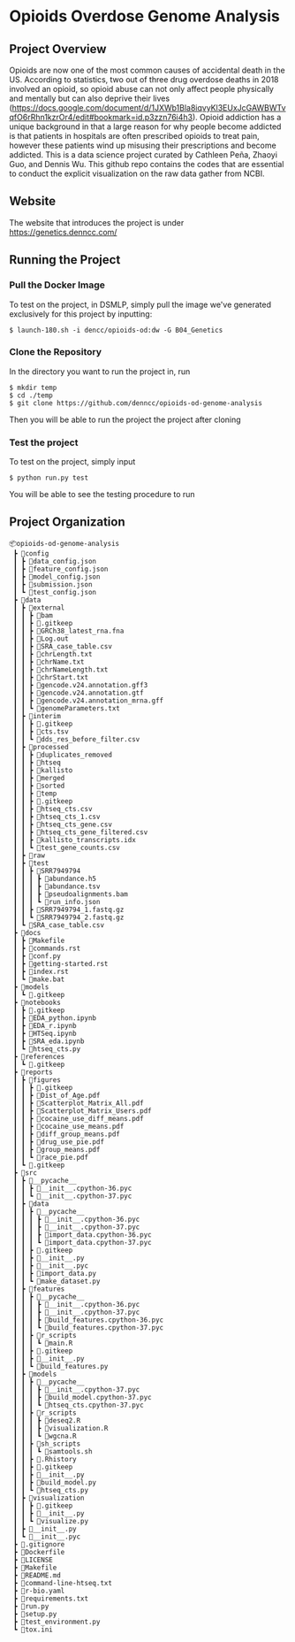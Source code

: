 Opioids Overdose Genome Analysis
==============================

## Project Overview
Opioids are now one of the most common causes of accidental death in the US. According to statistics, two out of three drug overdose deaths in 2018 involved an opioid, so opioid abuse can not only affect people physically and mentally but can also deprive their lives (https://docs.google.com/document/d/1JXWb1Bla8iqvyKl3EUxJcGAWBWTvqfO6rRhn1kzrOr4/edit#bookmark=id.p3zzn76i4h3). Opioid addiction has a unique background in that a large reason for why people become addicted is that patients in hospitals are often prescribed opioids to treat pain, however these patients wind up misusing their prescriptions and become addicted.
This is a data science project curated by Cathleen Peña, Zhaoyi Guo, and Dennis Wu. This github repo contains the codes that are essential to conduct the explicit visualization on the raw data gather from NCBI. 

## Website

The website that introduces the project is under https://genetics.denncc.com/

## Running the Project 

### Pull the Docker Image
To test on the project, in DSMLP, simply pull the image we've generated exclusively for this project by inputting:

    $ launch-180.sh -i dencc/opioids-od:dw -G B04_Genetics
    
### Clone the Repository
In the directory you want to run the project in, run

    $ mkdir temp
    $ cd ./temp 
    $ git clone https://github.com/denncc/opioids-od-genome-analysis

Then you will be able to run the project the project after cloning

### Test the project
To test on the project, simply input

    $ python run.py test

You will be able to see the testing procedure to run

## Project Organization
```
📦opioids-od-genome-analysis
 ┣ 📂config
 ┃ ┣ 📜data_config.json
 ┃ ┣ 📜feature_config.json
 ┃ ┣ 📜model_config.json
 ┃ ┣ 📜submission.json
 ┃ ┗ 📜test_config.json
 ┣ 📂data
 ┃ ┣ 📂external
 ┃ ┃ ┣ 📂bam
 ┃ ┃ ┣ 📜.gitkeep
 ┃ ┃ ┣ 📜GRCh38_latest_rna.fna
 ┃ ┃ ┣ 📜Log.out
 ┃ ┃ ┣ 📜SRA_case_table.csv
 ┃ ┃ ┣ 📜chrLength.txt
 ┃ ┃ ┣ 📜chrName.txt
 ┃ ┃ ┣ 📜chrNameLength.txt
 ┃ ┃ ┣ 📜chrStart.txt
 ┃ ┃ ┣ 📜gencode.v24.annotation.gff3
 ┃ ┃ ┣ 📜gencode.v24.annotation.gtf
 ┃ ┃ ┣ 📜gencode.v24.annotation_mrna.gff
 ┃ ┃ ┗ 📜genomeParameters.txt
 ┃ ┣ 📂interim
 ┃ ┃ ┣ 📜.gitkeep
 ┃ ┃ ┣ 📜cts.tsv
 ┃ ┃ ┗ 📜dds_res_before_filter.csv
 ┃ ┣ 📂processed
 ┃ ┃ ┣ 📂duplicates_removed
 ┃ ┃ ┣ 📂htseq
 ┃ ┃ ┣ 📂kallisto
 ┃ ┃ ┣ 📂merged
 ┃ ┃ ┣ 📂sorted
 ┃ ┃ ┣ 📂temp
 ┃ ┃ ┣ 📜.gitkeep
 ┃ ┃ ┣ 📜htseq_cts.csv
 ┃ ┃ ┣ 📜htseq_cts_1.csv
 ┃ ┃ ┣ 📜htseq_cts_gene.csv
 ┃ ┃ ┣ 📜htseq_cts_gene_filtered.csv
 ┃ ┃ ┣ 📜kallisto_transcripts.idx
 ┃ ┃ ┗ 📜test_gene_counts.csv
 ┃ ┣ 📂raw
 ┃ ┣ 📂test
 ┃ ┃ ┣ 📂SRR7949794
 ┃ ┃ ┃ ┣ 📜abundance.h5
 ┃ ┃ ┃ ┣ 📜abundance.tsv
 ┃ ┃ ┃ ┣ 📜pseudoalignments.bam
 ┃ ┃ ┃ ┗ 📜run_info.json
 ┃ ┃ ┣ 📜SRR7949794_1.fastq.gz
 ┃ ┃ ┗ 📜SRR7949794_2.fastq.gz
 ┃ ┗ 📜SRA_case_table.csv
 ┣ 📂docs
 ┃ ┣ 📜Makefile
 ┃ ┣ 📜commands.rst
 ┃ ┣ 📜conf.py
 ┃ ┣ 📜getting-started.rst
 ┃ ┣ 📜index.rst
 ┃ ┗ 📜make.bat
 ┣ 📂models
 ┃ ┗ 📜.gitkeep
 ┣ 📂notebooks
 ┃ ┣ 📜.gitkeep
 ┃ ┣ 📜EDA_python.ipynb
 ┃ ┣ 📜EDA_r.ipynb
 ┃ ┣ 📜HTSeq.ipynb
 ┃ ┣ 📜SRA_eda.ipynb
 ┃ ┗ 📜htseq_cts.py
 ┣ 📂references
 ┃ ┗ 📜.gitkeep
 ┣ 📂reports
 ┃ ┣ 📂figures
 ┃ ┃ ┣ 📜.gitkeep
 ┃ ┃ ┣ 📜Dist_of_Age.pdf
 ┃ ┃ ┣ 📜Scatterplot_Matrix_All.pdf
 ┃ ┃ ┣ 📜Scatterplot_Matrix_Users.pdf
 ┃ ┃ ┣ 📜cocaine_use_diff_means.pdf
 ┃ ┃ ┣ 📜cocaine_use_means.pdf
 ┃ ┃ ┣ 📜diff_group_means.pdf
 ┃ ┃ ┣ 📜drug_use_pie.pdf
 ┃ ┃ ┣ 📜group_means.pdf
 ┃ ┃ ┗ 📜race_pie.pdf
 ┃ ┗ 📜.gitkeep
 ┣ 📂src
 ┃ ┣ 📂__pycache__
 ┃ ┃ ┣ 📜__init__.cpython-36.pyc
 ┃ ┃ ┗ 📜__init__.cpython-37.pyc
 ┃ ┣ 📂data
 ┃ ┃ ┣ 📂__pycache__
 ┃ ┃ ┃ ┣ 📜__init__.cpython-36.pyc
 ┃ ┃ ┃ ┣ 📜__init__.cpython-37.pyc
 ┃ ┃ ┃ ┣ 📜import_data.cpython-36.pyc
 ┃ ┃ ┃ ┗ 📜import_data.cpython-37.pyc
 ┃ ┃ ┣ 📜.gitkeep
 ┃ ┃ ┣ 📜__init__.py
 ┃ ┃ ┣ 📜__init__.pyc
 ┃ ┃ ┣ 📜import_data.py
 ┃ ┃ ┗ 📜make_dataset.py
 ┃ ┣ 📂features
 ┃ ┃ ┣ 📂__pycache__
 ┃ ┃ ┃ ┣ 📜__init__.cpython-36.pyc
 ┃ ┃ ┃ ┣ 📜__init__.cpython-37.pyc
 ┃ ┃ ┃ ┣ 📜build_features.cpython-36.pyc
 ┃ ┃ ┃ ┗ 📜build_features.cpython-37.pyc
 ┃ ┃ ┣ 📂r_scripts
 ┃ ┃ ┃ ┗ 📜main.R
 ┃ ┃ ┣ 📜.gitkeep
 ┃ ┃ ┣ 📜__init__.py
 ┃ ┃ ┗ 📜build_features.py
 ┃ ┣ 📂models
 ┃ ┃ ┣ 📂__pycache__
 ┃ ┃ ┃ ┣ 📜__init__.cpython-37.pyc
 ┃ ┃ ┃ ┣ 📜build_model.cpython-37.pyc
 ┃ ┃ ┃ ┗ 📜htseq_cts.cpython-37.pyc
 ┃ ┃ ┣ 📂r_scripts
 ┃ ┃ ┃ ┣ 📜deseq2.R
 ┃ ┃ ┃ ┣ 📜visualization.R
 ┃ ┃ ┃ ┗ 📜wgcna.R
 ┃ ┃ ┣ 📂sh_scripts
 ┃ ┃ ┃ ┗ 📜samtools.sh
 ┃ ┃ ┣ 📜.Rhistory
 ┃ ┃ ┣ 📜.gitkeep
 ┃ ┃ ┣ 📜__init__.py
 ┃ ┃ ┣ 📜build_model.py
 ┃ ┃ ┗ 📜htseq_cts.py
 ┃ ┣ 📂visualization
 ┃ ┃ ┣ 📜.gitkeep
 ┃ ┃ ┣ 📜__init__.py
 ┃ ┃ ┗ 📜visualize.py
 ┃ ┣ 📜__init__.py
 ┃ ┗ 📜__init__.pyc
 ┣ 📜.gitignore
 ┣ 📜Dockerfile
 ┣ 📜LICENSE
 ┣ 📜Makefile
 ┣ 📜README.md
 ┣ 📜command-line-htseq.txt
 ┣ 📜r-bio.yaml
 ┣ 📜requirements.txt
 ┣ 📜run.py
 ┣ 📜setup.py
 ┣ 📜test_environment.py
 ┗ 📜tox.ini
```

